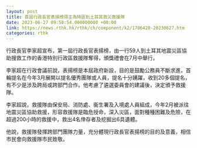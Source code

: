 ```yaml
---
layout: post
title: 首屆行政長官表揚榜得主為特區到土耳其救災救援隊
date: 2023-06-27 09:58:54.000000000 +08:00
link: https://news.rthk.hk/rthk/ch/component/k2/1706420-20230627.htm
categories: rthk
---
```


行政長官李家超宣布，第一屆行政長官表揚榜，由一行59人到土耳其地震災區協助搜救工作的香港特別行政區救援隊奪得，頒獎禮會在7月中舉行。

李家超在行政會議前說，表揚榜是本屆政府新設，目的是鼓勵公務員不斷求進，首輪提名在今年3月展開以提名優秀團隊或人員，提名十分踴躍，收到20多個提名，有不少是涉及跨局或跨部門合作。他考慮了遴選委員會的建議後，決定頒予救援隊。

李家超說，救援隊由保安局、消防處、衞生署及入境處人員組成，今年2月被派往地震災區協助救援，形容救援隊是臨危授命，深入災區，面對種種困難及危險，在超過200小時的救援中，救出4名倖存者及挖掘出6具遺體。

他說，救援隊發揮跨部門團隊力量，充分體現行政長官表揚榜的目的及意義，相信市民會向救援隊市民致敬。
